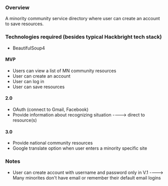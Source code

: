 ### Overview

A minority community service directory where user can create an account to save resources.


### Technologies required (besides typical Hackbright tech stack)

- BeautifulSoup4

#### MVP

- Users can view a list of MN community resources
- User can create an account
- User can log in 
- User can save resources

#### 2.0

- OAuth (connect to Gmail, Facebook)
- Provide information about recognizing situation
----> direct to resource(s)

#### 3.0

- Provide national community resources
- Google translate option when user enters a minority specific site

### Notes

- User can create account with username and password only in V.1
----> Many minorites don't have email or remember their default email logins